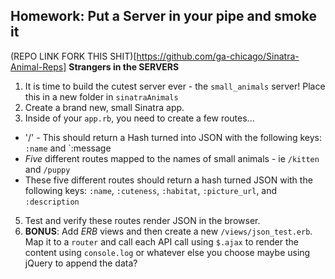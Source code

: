 ## Homework: Put a Server in your pipe and smoke it

(REPO LINK FORK THIS SHIT)[https://github.com/ga-chicago/Sinatra-Animal-Reps]
**Strangers in the SERVERS**

1. It is time to build the cutest server ever - the `small_animals` server! Place this in a new folder in `sinatraAnimals`
2. Create a brand new, small Sinatra app.
3. Inside of your `app.rb`, you need to create a few routes...




  * '/' - This should return a Hash turned into JSON with the following keys: `:name` and `:message
  * *Five* different routes mapped to the names of small animals - ie `/kitten` and `/puppy`
  * These five different routes should return a hash turned JSON with the following keys: `:name`, `:cuteness`, `:habitat`, `:picture_url`, and `:description`
5. Test and verify these routes render JSON in the browser.
6. **BONUS**: Add *ERB* views and then create a new `/views/json_test.erb`. Map it to a `router` and call each API call using  `$.ajax` to render the content using `console.log` or whatever else you choose maybe using jQuery to append the data?  

